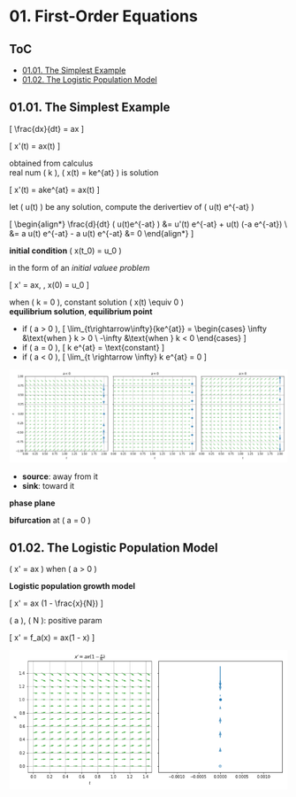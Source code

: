 <!--
Filename: 	note.md
Project: 	/Users/shume/Developer/DEDSIC/01
Author: 	shumez <https://github.com/shumez>
Created: 	2019-04-30 16:42:8
Modified: 	2019-05-01 14:24:14
-----
Copyright (c) 2019 shumez
-->

# 01. First-Order Equations

## ToC

* [01.01. The Simplest Example](#0101_the_simplest_example)
* [01.02. The Logistic Population Model](#0102_the_logistic_population_model)



## 01.01. The Simplest Example

\[ \frac{dx}{dt} = ax \]

\[ x'(t) = ax(t) \]

obtained from calculus  
real num \( k \), \( x(t) = ke^{at} \) is solution

\[ x'(t) = ake^{at} = ax(t) \]

let \( u(t) \) be any solution, compute the derivertiev of \( u(t) e^{-at} \)

\[ 
    \begin{align*}
        \frac{d}{dt} ( u(t)e^{-at} ) 
        &= u'(t) e^{-at} + u(t) (-a e^{-at}) \\
        &= a u(t) e^{-at} - a u(t) e^{-at} &= 0
    \end{align*}
\]

**initial condition** \( x(t_0) = u_0 \)

in the form of an *initial valuee problem*

\[ x' = ax, \, x(0) = u_0 \]

when \( k = 0 \), constant solution \( x(t) \equiv 0 \)  
**equilibrium solution**, **equilibrium point**

* if \( a > 0 \), 
    \[ 
        \lim_{t\rightarrow\infty}{ke^{at}} = 
        \begin{cases} 
            \infty &\text{when } k > 0 \\ 
            -\infty &\text{when } k < 0 
        \end{cases} 
    \]
* if \( a = 0 \), 
    \[ k e^{at} = \text{constant} \]
* if \( a < 0 \),
    \[ \lim_{t \rightarrow \infty} k e^{at} = 0 \]

[![Fig.1.1][fig0101]][fig0101]

* **source**: away from it
* **sink**: toward it

**phase plane**

**bifurcation** at \( a = 0 \)


## 01.02. The Logistic Population Model

\( x' = ax \) when \( a > 0 \)

**Logistic population growth model**

\[ x' = ax (1 - \frac{x}{N}) \]

\( a \), \( N \): positive param

\[ x' = f_a(x) = ax(1 - x) \]

[![Fig.1.3][fig0103]][fig0103]


##

<!-- ref -->

<!-- fig -->
[fig0101]: https://raw.githubusercontent.com/shumez/DEDSIC/master/01/fig/fig0101.png
[fig0103]: https://raw.githubusercontent.com/shumez/DEDSIC/master/01/fig/fig0103.png

<!-- https://raw.githubusercontent.com/shumez/DEDSIC/master/01/ -->

<!--<style type="text/css">
	img{width: 51%; float: right;}
</style>-->